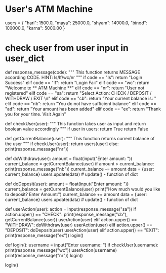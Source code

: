 # User's ATM Machine

users = {
    "hari": 1500.0,
    "maya": 25000.0,
    "shyam": 14000.0,
    "binod": 100000.0,
    "karna": 5000.00
}


# check user from user input in user_dict
def response_message(code):
    """
    This function returns MESSAGE according CODE. HINT: ls/lf/wc/nr
    """
    if code == "ls":
        return "Login Success"
    elif code == "lf":
        return "Login Fail"
    elif code == "wc":
        return "Welcome to ** ATM Machine **"
    elif code == "nr":
        return "User not registered"
    elif code == "sa":
        return "Select Action: CHECK / DEPOSIT / WITHDRAW / EXIT \n"
    elif code == "cb":
        return "Your current balance is: "
    elif code == "nb":
        return "You do not have sufficient balance"
    elif code == "ad":
        return "Your amount has been added"
    elif code == "ex":
        return "Thank you for your time. Visit Again"


def checkUser(user):
    """
    This function takes user as input and return boolean value accordingly
    """
    if user in users:
        return True
    return False


def getCurrentBalance(user):
    """
    This function returns current balance of the user
    """
    if checkUser(user):
        return users[user]
    else:
        print(response_message("nr"))


def doWithdraw(user):
    amount = float(input("Enter amount: "))
    current_balance = getCurrentBalance(user)
    if amount > current_balance:
        print(response_message("nb"))
    current_balance -= amount
    data = {user: current_balance}
    users.update(data)  # update() - function of dict

def doDeposit(user):
    amount = float(input("Enter amount: "))
    current_balance = getCurrentBalance(user)
    print("How much would you like to deposit? Enter Amount:")
    current_balance += amount
    data = {user: current_balance}
    users.update(data)  # update() - function of dict


def userAction(user):
    action = input(response_message("sa"))
    if action.upper() == "CHECK":
        print(response_message("cb"), getCurrentBalance(user))
        userAction(user)
    elif action.upper() == "WITHDRAW":
        doWithdraw(user)
        userAction(user)
    elif action.upper() == "DEPOSIT":
        doDeposit(user)
        userAction(user)
    elif action.upper() == "EXIT":
        print(response_message("ex"))
        login()


def login():
    username = input("Enter username: ")
    if checkUser(username):
        print(response_message("wc"))
        userAction(username)
    print(response_message("nr"))
    login()


login()
